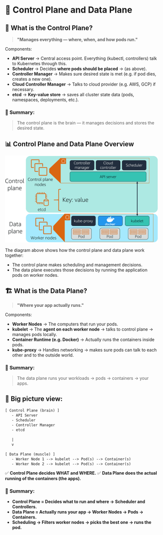 # 📌 Control Plane and Data Plane

## 🚀 What is the Control Plane?

> **"Manages everything — where, when, and how pods run."**

Components:

* **API Server** → Central access point. Everything (kubectl, controllers) talk to Kubernetes through this.
* **Scheduler** → Decides **where pods should be placed** → (as above).
* **Controller Manager** → Makes sure desired state is met (e.g. if pod dies, creates a new one).
* **Cloud Controller Manager** → Talks to cloud provider (e.g. AWS, GCP) if necessary.
* **etcd** → **Key-value store** → saves all cluster state data (pods, namespaces, deployments, etc.).

### 🎯 **Summary:**

> The control plane is the brain — it manages decisions and stores the desired state.

## 📊 Control Plane and Data Plane Overview

![Control Plane and Data Plane](images/Control_and_data_plane.png)

The diagram above shows how the control plane and data plane work together:
- The control plane makes scheduling and management decisions.
- The data plane executes those decisions by running the application pods on worker nodes.

## 🏗️ What is the Data Plane?

> **"Where your app actually runs."**

Components:

* **Worker Nodes** → The computers that run your pods.
* **kubelet** → The **agent on each worker node** → talks to control plane → manages pods locally.
* **Container Runtime (e.g. Docker)** → Actually runs the containers inside pods.
* **kube-proxy** → Handles networking → makes sure pods can talk to each other and to the outside world.

### 🎯 **Summary:**

> The data plane runs your workloads → pods → containers → your apps.

## 🚦 Big picture view:

```
[ Control Plane (brain) ]
   - API Server
   - Scheduler
   - Controller Manager
   - etcd

   |
   v

[ Data Plane (muscle) ]
   - Worker Node 1 --> kubelet --> Pod(s) --> Container(s)
   - Worker Node 2 --> kubelet --> Pod(s) --> Container(s)
```

✅ **Control Plane decides WHAT and WHERE.**
✅ **Data Plane does the actual running of the containers (the apps).**

### 🎯 **Summary:**

* **Control Plane = Decides what to run and where → Scheduler and Controllers.**
* **Data Plane = Actually runs your app → Worker Nodes → Pods → Containers.**
* **Scheduling → Filters worker nodes → picks the best one → runs the pod.**